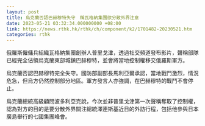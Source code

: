 ```yaml
---
layout: post
title: 烏克蘭否認巴赫穆特失守　稱瓦格納集團欲分散外界注意
date: 2023-05-21 03:32:34.000000000 +08:00
link: https://news.rthk.hk/rthk/ch/component/k2/1701482-20230521.htm
categories: rthk
---
```


俄羅斯僱傭兵組織瓦格納集團創辦人普里戈津，透過社交頻道發布影片，聲稱部隊已經完全佔領烏克蘭東部城鎮巴赫穆特，並會將當地控制權移交俄羅斯軍方。

烏克蘭否認巴赫穆特完全失守。國防部副部長馬利亞爾承認，當地戰鬥激烈，情況危急，但烏方仍然控制部分地區。軍方發言人亦強調，在巴赫穆特的戰鬥不會停止。

烏克蘭總統高級顧問波多利亞克說，今次並非普里戈津第一次聲稱奪取了控制權，認為對方的目的是要分散外界關注總統澤連斯基近日的外訪行程，包括他參與日本廣島舉行的七國集團峰會。
